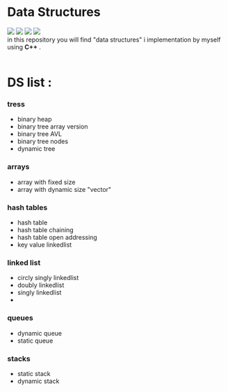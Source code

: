 ﻿# Data Structures 
<img src="https://img.shields.io/github/issues/Mouradouchane/data_structures"> <img src="https://img.shields.io/github/forks/Mouradouchane/data_structures"> <img src="https://img.shields.io/github/stars/Mouradouchane/data_structures"> <img src="https://img.shields.io/github/license/Mouradouchane/data_structures">
<br>
in this repository you will find "data structures" i implementation by myself using **C++** . <br>
<br>

# DS list :
### tress
- binary heap
- binary tree array version
- binary tree AVL
- binary tree nodes
- dynamic tree
  
### arrays
- array with fixed size
- array with dynamic size "vector"

### hash tables
- hash table
- hash table chaining
- hash table open addressing
- key value linkedlist

### linked list
- circly singly linkedlist
- doubly linkedlist
- singly linkedlist
- 
### queues
- dynamic queue
- static queue

### stacks
- static stack
- dynamic stack


